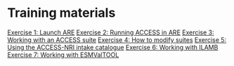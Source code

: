# Training materials

<div class="workshop-training">
    <a href="">Exercise 1: Launch ARE</a>
    <a href="ex_2">Exercise 2: Running ACCESS in ARE</a>
    <a href="">Exercise 3: Working with an ACCESS suite</a>
    <a href="">Exercise 4: How to modify suites</a>
    <a href="">Exercise 5: Using the ACCESS-NRI intake catalogue</a>
    <a href="">Exercise 6: Working with ILAMB</a>
    <a href="">Exercise 7: Working with ESMValTOOL</a>
</div>